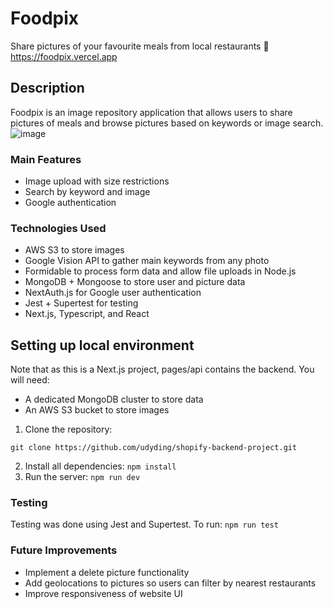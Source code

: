 # Foodpix
Share pictures of your favourite meals from local restaurants 🍣
https://foodpix.vercel.app

## Description
Foodpix is an image repository application that allows users to share pictures of meals and browse pictures based on keywords or image search. 
![image](https://user-images.githubusercontent.com/64325829/134277445-25d97d7c-b526-4502-b3be-ac04c8f8cbb9.png)


### Main Features
* Image upload with size restrictions
* Search by keyword and image
* Google authentication

### Technologies Used
* AWS S3 to store images
* Google Vision API to gather main keywords from any photo
* Formidable to process form data and allow file uploads in Node.js
* MongoDB + Mongoose to store user and picture data
* NextAuth.js for Google user authentication
* Jest + Supertest for testing
* Next.js, Typescript, and React

## Setting up local environment
Note that as this is a Next.js project, pages/api contains the backend. You will need:
* A dedicated MongoDB cluster to store data
* An AWS S3 bucket to store images

1. Clone the repository:
```
git clone https://github.com/udyding/shopify-backend-project.git
```
2. Install all dependencies:
```npm install```
3. Run the server:
```npm run dev```

### Testing
Testing was done using Jest and Supertest. To run:
```npm run test```

### Future Improvements
* Implement a delete picture functionality
* Add geolocations to pictures so users can filter by nearest restaurants
* Improve responsiveness of website UI



